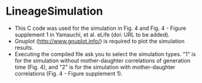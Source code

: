 # LineageSimulation

- This C code was used for the simulation in Fig. 4 and Fig. 4 - Figure supplement 1 in Yamauchi, et al. eLife (doi: URL to be added). 
- Gnuplot (http://www.gnuplot.info/) is required to plot the simulation results. 
- Executing the compiled file ask you to select the simulation types. "1" is for the simulation without mother-daughter correlations of generation time (Fig. 4), and "2" is for the simulation with mother-daughter correlations (Fig. 4 - Figure supplement 1). 
